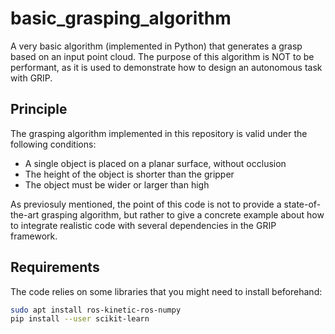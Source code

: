 # basic_grasping_algorithm
A very basic algorithm (implemented in Python) that generates a grasp based on an input point cloud.
The purpose of this algorithm is NOT to be performant, as it is used to demonstrate how to design an autonomous task with GRIP.

## Principle
The grasping algorithm implemented in this repository is valid under the following conditions:
* A single object is placed on a planar surface, without occlusion
* The height of the object is shorter than the gripper
* The object must be wider or larger than high

As previosuly mentioned, the point of this code is not to provide a state-of-the-art grasping algorithm, but rather to give a concrete example about how to integrate realistic code with several dependencies in the GRIP framework.

## Requirements
The code relies on some libraries that you might need to install beforehand:
```bash
sudo apt install ros-kinetic-ros-numpy
pip install --user scikit-learn
```
